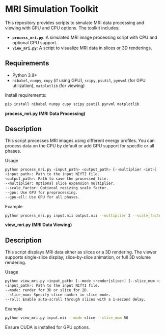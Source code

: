# MRI Simulation Toolkit

This repository provides scripts to simulate MRI data processing and viewing with GPU and CPU options. The toolkit includes:
- **`process_mri.py`**: A simulated MRI image processing script with CPU and optional GPU support.
- **`view_mri.py`**: A script to visualize MRI data in slices or 3D renderings.

## Requirements

- Python 3.8+
- `nibabel`, `numpy`, `cupy` (if using GPU), `scipy`, `psutil`, `pynvml` (for GPU utilization), `matplotlib` (for viewing)
  
Install requirements:
```bash
pip install nibabel numpy cupy scipy psutil pynvml matplotlib
```

**process_mri.py (MRI Data Processing)**
## Description

This script processes MRI images using different energy profiles. You can process data on the CPU by default or add GPU support for specific or all phases.

Usage
```bash
python process_mri.py <input_path> <output_path> [--multiplier <int>] [--scale_factor <float>] [--gpu] [--gpu-all]
<input_path>: Path to the input NIfTI file.
<output_path>: Path to save the processed file.
--multiplier: Optional slice expansion multiplier.
--scale_factor: Optional resizing scale factor.
--gpu: Use GPU for preprocessing.
--gpu-all: Use GPU for all phases.
```

Example
```bash
python process_mri.py input.nii output.nii --multiplier 2 --scale_factor 1.5 --gpu
```
**view_mri.py (MRI Data Viewing)**
## Description
This script displays MRI data either as slices or a 3D rendering. The viewer supports single-slice display, slice-by-slice animation, or full 3D volume rendering.

Usage
```bash
python view_mri.py <input_path> [--mode <render|slice>] [--slice_num <int>] [--roll]
<input_path>: Path to the input NIfTI file.
--mode: render for 3D or slice for 2D.
--slice_num: Specify slice number in slice mode.
--roll: Enable auto-scroll through slices with a 1-second delay.
```
Example

```bash
python view_mri.py input.nii --mode slice --slice_num 50
```

Ensure CUDA is installed for GPU options.